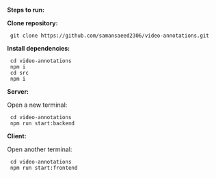 **Steps to run:**

  **Clone repository:**
     
     git clone https://github.com/samansaeed2306/video-annotations.git
     
 **Install dependencies:**
 
     cd video-annotations
     npm i
     cd src
     npm i
     
   **Server:**
  
   Open a new terminal:
   
     cd video-annotations        
     npm run start:backend

  **Client:**
  
  Open another terminal:
  
     cd video-annotations             
     npm run start:frontend
      
                
  
